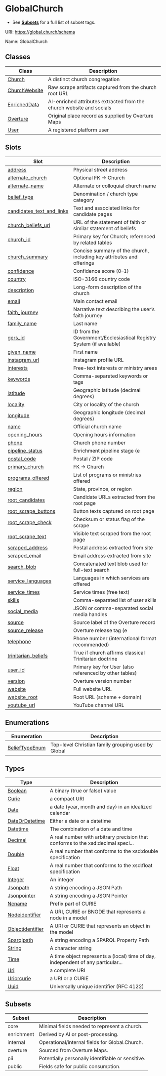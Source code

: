 # GlobalChurch

- See **[Subsets](Subsets.md)** for a full list of subset tags.



URI: https://global.church/schema

Name: GlobalChurch



## Classes

| Class | Description |
| --- | --- |
| [Church](Church.md) | A distinct church congregation |
| [ChurchWebsite](ChurchWebsite.md) | Raw scrape artifacts captured from the church root URL |
| [EnrichedData](EnrichedData.md) | AI-enriched attributes extracted from the church website and socials |
| [Overture](Overture.md) | Original place record as supplied by Overture Maps |
| [User](User.md) | A registered platform user |



## Slots

| Slot | Description |
| --- | --- |
| [address](address.md) | Physical street address |
| [alternate_church](alternate_church.md) | Optional FK → Church |
| [alternate_name](alternate_name.md) | Alternate or colloquial church name |
| [belief_type](belief_type.md) | Denomination / church type category |
| [candidates_text_and_links](candidates_text_and_links.md) | Text and associated links for candidate pages |
| [church_beliefs_url](church_beliefs_url.md) | URL of the statement of faith or similar statement of beliefs |
| [church_id](church_id.md) | Primary key for Church; referenced by related tables |
| [church_summary](church_summary.md) | Concise summary of the church, including key attributes and offerings |
| [confidence](confidence.md) | Confidence score (0–1) |
| [country](country.md) | ISO-3166 country code |
| [description](description.md) | Long-form description of the church |
| [email](email.md) | Main contact email |
| [faith_journey](faith_journey.md) | Narrative text describing the user’s faith journey |
| [family_name](family_name.md) | Last name |
| [gers_id](gers_id.md) | ID from the Government/Ecclesiastical Registry System (if available) |
| [given_name](given_name.md) | First name |
| [instagram_url](instagram_url.md) | Instagram profile URL |
| [interests](interests.md) | Free-text interests or ministry areas |
| [keywords](keywords.md) | Comma-separated keywords or tags |
| [latitude](latitude.md) | Geographic latitude (decimal degrees) |
| [locality](locality.md) | City or locality of the church |
| [longitude](longitude.md) | Geographic longitude (decimal degrees) |
| [name](name.md) | Official church name |
| [opening_hours](opening_hours.md) | Opening hours information |
| [phone](phone.md) | Church phone number |
| [pipeline_status](pipeline_status.md) | Enrichment pipeline stage (e |
| [postal_code](postal_code.md) | Postal / ZIP code |
| [primary_church](primary_church.md) | FK → Church |
| [programs_offered](programs_offered.md) | List of programs or ministries offered |
| [region](region.md) | State, province, or region |
| [root_candidates](root_candidates.md) | Candidate URLs extracted from the root page |
| [root_scrape_buttons](root_scrape_buttons.md) | Button texts captured on root page |
| [root_scrape_check](root_scrape_check.md) | Checksum or status flag of the scrape |
| [root_scrape_text](root_scrape_text.md) | Visible text scraped from the root page |
| [scraped_address](scraped_address.md) | Postal address extracted from site |
| [scraped_email](scraped_email.md) | Email address extracted from site |
| [search_blob](search_blob.md) | Concatenated text blob used for full-text search |
| [service_languages](service_languages.md) | Languages in which services are offered |
| [service_times](service_times.md) | Service times (free text) |
| [skills](skills.md) | Comma-separated list of user skills |
| [social_media](social_media.md) | JSON or comma-separated social media handles |
| [source](source.md) | Source label of the Overture record |
| [source_release](source_release.md) | Overture release tag (e |
| [telephone](telephone.md) | Phone number (international format recommended) |
| [trinitarian_beliefs](trinitarian_beliefs.md) | True if church affirms classical Trinitarian doctrine |
| [user_id](user_id.md) | Primary key for User (also referenced by other tables) |
| [version](version.md) | Overture version number |
| [website](website.md) | Full website URL |
| [website_root](website_root.md) | Root URL (scheme + domain) |
| [youtube_url](youtube_url.md) | YouTube channel URL |


## Enumerations

| Enumeration | Description |
| --- | --- |
| [BeliefTypeEnum](BeliefTypeEnum.md) | Top-level Christian family grouping used by Global |


## Types

| Type | Description |
| --- | --- |
| [Boolean](Boolean.md) | A binary (true or false) value |
| [Curie](Curie.md) | a compact URI |
| [Date](Date.md) | a date (year, month and day) in an idealized calendar |
| [DateOrDatetime](DateOrDatetime.md) | Either a date or a datetime |
| [Datetime](Datetime.md) | The combination of a date and time |
| [Decimal](Decimal.md) | A real number with arbitrary precision that conforms to the xsd:decimal speci... |
| [Double](Double.md) | A real number that conforms to the xsd:double specification |
| [Float](Float.md) | A real number that conforms to the xsd:float specification |
| [Integer](Integer.md) | An integer |
| [Jsonpath](Jsonpath.md) | A string encoding a JSON Path |
| [Jsonpointer](Jsonpointer.md) | A string encoding a JSON Pointer |
| [Ncname](Ncname.md) | Prefix part of CURIE |
| [Nodeidentifier](Nodeidentifier.md) | A URI, CURIE or BNODE that represents a node in a model |
| [Objectidentifier](Objectidentifier.md) | A URI or CURIE that represents an object in the model |
| [Sparqlpath](Sparqlpath.md) | A string encoding a SPARQL Property Path |
| [String](String.md) | A character string |
| [Time](Time.md) | A time object represents a (local) time of day, independent of any particular... |
| [Uri](Uri.md) | a complete URI |
| [Uriorcurie](Uriorcurie.md) | a URI or a CURIE |
| [Uuid](Uuid.md) | Universally unique identifier (RFC 4122) |

## Subsets

| Subset | Description |
| --- | --- |
| core | Minimal fields needed to represent a church. |
| enrichment | Derived by AI or post-processing. |
| internal | Operational/internal fields for Global.Church. |
| overture | Sourced from Overture Maps. |
| pii | Potentially personally identifiable or sensitive. |
| public | Fields safe for public consumption. |
